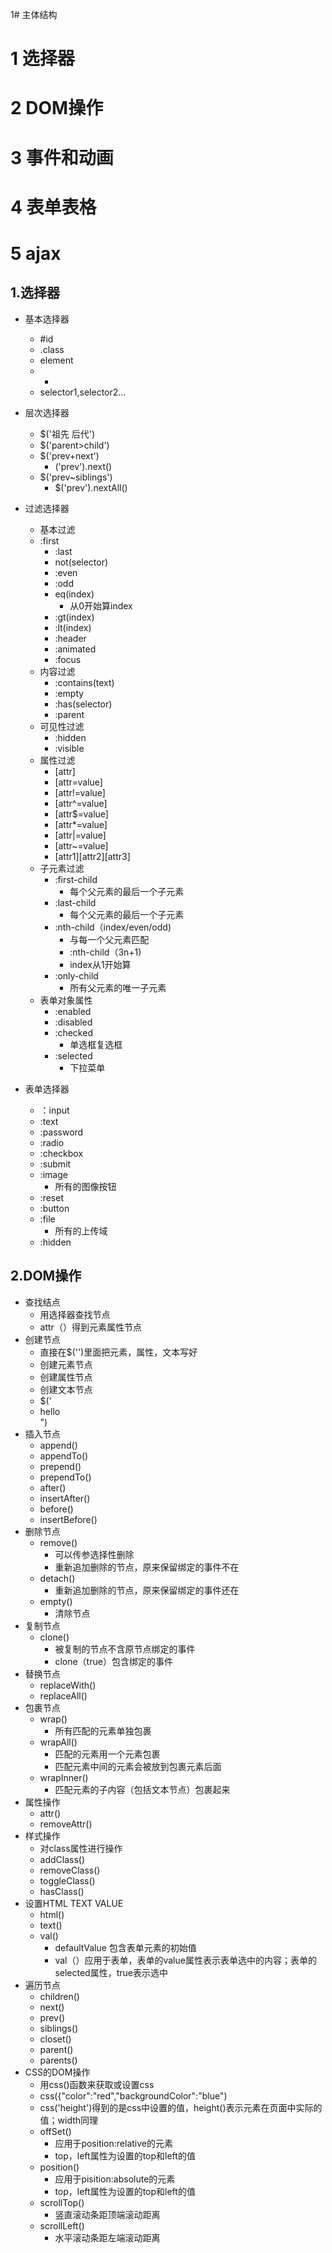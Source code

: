 1# 主体结构
# 1 选择器
# 2 DOM操作
# 3 事件和动画
# 4 表单表格
# 5 ajax
## 1.选择器  
* 基本选择器
	* #id
	* .class
	* element
	* *
	* selector1,selector2...
* 层次选择器
	* $('祖先 后代')
	* $('parent>child')
	* $('prev+next')
		* ('prev').next()
	* $('prev~siblings')
		* $('prev').nextAll()
* 过滤选择器
	* 基本过滤
	 * :first
		* :last
		* not(selector)
		* :even
		* :odd
		* eq(index)
			* 从0开始算index
		* :gt(index)
		* :lt(index)
		* :header
		* :animated
		* :focus
	* 内容过滤
		* :contains(text)
		* :empty
		* :has(selector)
		* :parent
	* 可见性过滤
		* :hidden
		* :visible
	* 属性过滤
		* [attr]
		* [attr=value]
		* [attr!=value]
		* [attr^=value]
		* [attr$=value]
		* [attr*=value]
		* [attr|=value]
		* [attr~=value]
		* [attr1][attr2][attr3]
	* 子元素过滤
		* :first-child
			* 每个父元素的最后一个子元素
		* :last-child
			* 每个父元素的最后一个子元素
		* :nth-child（index/even/odd)
			* 与每一个父元素匹配
			* :nth-child（3n+1)
			* index从1开始算
		* :only-child
			* 所有父元素的唯一子元素
	* 表单对象属性
		* :enabled
		* :disabled
		* :checked
			* 单选框复选框
		* :selected
			* 下拉菜单
	
* 表单选择器
	* ：input
	* :text
	* :password
	* :radio
	* :checkbox
	* :submit
	* :image
		* 所有的图像按钮
	* :reset
	* :button
	* :file
		* 所有的上传域
	* :hidden
## 2.DOM操作
* 查找结点
	* 用选择器查找节点
	* attr（）得到元素属性节点
* 创建节点
	* 直接在$('')里面把元素，属性，文本写好
	* 创建元素节点
	* 创建属性节点
	* 创建文本节点
	* $('<li class="abc">hello</li>")
* 插入节点
	* append()
	* appendTo()
	* prepend()
	* prependTo()
	* after()
	* insertAfter()
	* before()
	* insertBefore()
* 删除节点
	* remove()
		* 可以传参选择性删除
		* 重新追加删除的节点，原来保留绑定的事件不在
	* detach()
		* 重新追加删除的节点，原来保留绑定的事件还在
	* empty()
		* 清除节点
* 复制节点
	* clone()
		* 被复制的节点不含原节点绑定的事件
		* clone（true）包含绑定的事件
* 替换节点
	* replaceWith()
	* replaceAll()
* 包裹节点
	* wrap()
		* 所有匹配的元素单独包裹
	* wrapAll()
		* 匹配的元素用一个元素包裹
		* 匹配元素中间的元素会被放到包裹元素后面
	* wrapInner()
		* 匹配元素的子内容（包括文本节点）包裹起来
* 属性操作
	* attr()
	* removeAttr()
* 样式操作
	* 对class属性进行操作
	* addClass()
	* removeClass()
	* toggleClass()
	* hasClass()
* 设置HTML TEXT VALUE
	* html()
	* text()
	* val()
		* defaultValue 包含表单元素的初始值
		* val（）应用于表单，表单的value属性表示表单选中的内容；表单的selected属性，true表示选中
* 遍历节点
	* children()
	* next()
	* prev()
	* siblings()
	* closet()
	* parent()
	* parents()
* CSS的DOM操作
	* 用css()函数来获取或设置css
	* css({"color":"red","backgroundColor":"blue")
	* css('height')得到的是css中设置的值，height()表示元素在页面中实际的值；width同理
	* offSet()
		* 应用于position:relative的元素
		* top，left属性为设置的top和left的值
	* position()
		* 应用于pisition:absolute的元素
		* top，left属性为设置的top和left的值
	* scrollTop()
		* 竖直滚动条距顶端滚动距离
	* scrollLeft()
		* 水平滚动条距左端滚动距离